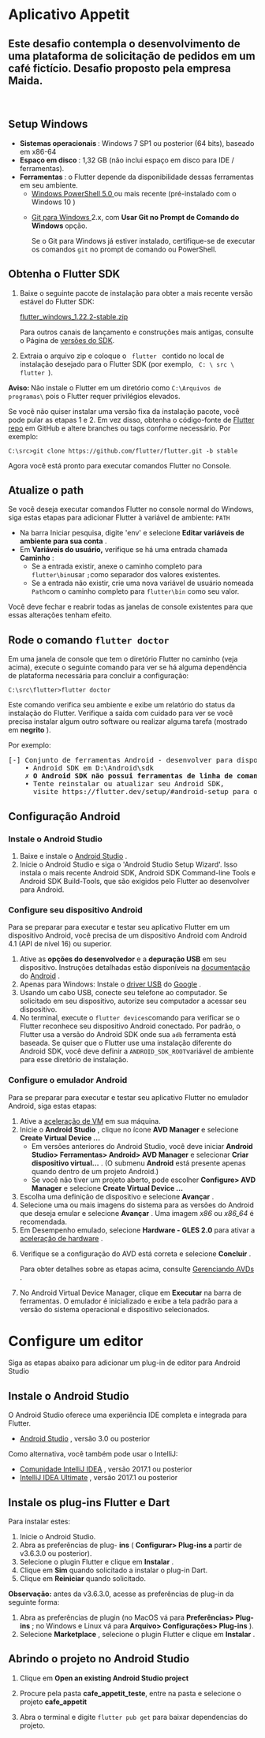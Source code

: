 # Aplicativo Appetit
<h2>Este desafio contempla o desenvolvimento de uma plataforma de solicitação de pedidos em um café fictício. Desafio proposto pela empresa Maida.</h2>
</br>
<h2>Setup Windows</h2>
<ul>
   <li>
<strong> Sistemas operacionais </strong>: Windows 7 SP1 ou posterior (64 bits), baseado em x86-64 </li>
   <li>
<strong> Espaço em disco </strong>: 1,32 GB (não inclui espaço em disco para IDE / ferramentas). </li>
   <li>
<strong> Ferramentas </strong>: o Flutter depende da disponibilidade dessas ferramentas em seu ambiente.
     <ul>
       <li>
<a href="https://docs.microsoft.com/en-us/powershell/scripting/install/installing-windows-powershell"> Windows PowerShell 5.0 </a> ou mais recente (pré-instalado com o Windows 10 ) </li>
       <li>
         <p> <a href="https://git-scm.com/download/win"> Git para Windows </a> 2.x, com <strong> Usar Git no Prompt de Comando do Windows </strong> opção. </p>
         <p> Se o Git para Windows já estiver instalado, certifique-se de executar os comandos <code class = "language-plaintext highlighter-rouge">git</code> no prompt de comando ou PowerShell. </p>
       </li>
     </ul>
   </li>
</ul>
<h2> Obtenha o Flutter SDK </h2>
<ol>
   <li>
     <p>Baixe o seguinte pacote de instalação para obter a mais recente
versão estável do Flutter SDK:</p>
<p><a href="https://storage.googleapis.com/flutter_infra/releases/stable/windows/flutter_windows_1.22.2-stable.zip" class="download-latest-link-windows btn btn-primary"> flutter_windows_1.22.2-stable.zip</a></p>
<p>Para outros canais de lançamento e construções mais antigas, consulte o
Página de <a href="/docs/development/tools/sdk/releases">versões do SDK</a>.</p>
   </li>
   <li>
     <p> Extraia o arquivo zip e coloque o <code class = "language-plaintext highlighter-rouge"> flutter </code> contido
no local de instalação desejado para o Flutter SDK
(por exemplo, <code class = "language-plaintext highlighter-rouge"> C: \ src \ flutter </code>). </p>
   </li>
</ol>
<aside class = "alert alert-warning" role = "alert">
   <p> <i class = "fas fa-exclamation-triangle"> </i> <strong>Aviso: </strong>
   Não instale o Flutter em um diretório como
   <code class = "language-plaintext highlighter-rouge">C:\Arquivos de programas\</code> pois o Flutter requer privilégios elevados. </p>
</aside>
<p>Se você não quiser instalar uma versão fixa da instalação
pacote, você pode pular as etapas 1 e 2. Em vez disso, obtenha o código-fonte
de <a href="https://github.com/flutter/flutter">Flutter repo</a> em
GitHub e altere branches ou tags conforme necessário. Por exemplo:</p>
<div id="code-excerpt-0"><pre class="highlight"><code><span class="kd">C</span>:\src&gt;git <span class="kd">clone</span> <span class="kd">https</span>://github.com/flutter/flutter.git <span class="na">-b </span><span class="kd">stable</span>
</code></pre></div>
<p>Agora você está pronto para executar comandos Flutter no Console.</p>
<h2>Atualize o path</h2>
<p><font style="vertical-align: inherit;"><font style="vertical-align: inherit;">Se você deseja executar comandos Flutter no console normal do Windows, siga estas etapas para adicionar Flutter à </font></font><font style="vertical-align: inherit;">variável de ambiente: </font></font><code class="language-plaintext highlighter-rouge">PATH</code><font style="vertical-align: inherit;"></p>
<ul>
  <li><font style="vertical-align: inherit;"><font style="vertical-align: inherit;">Na barra Iniciar pesquisa, digite 'env' e selecione </font></font><strong><font style="vertical-align: inherit;"><font style="vertical-align: inherit;">Editar variáveis &#8203;&#8203;de ambiente para sua conta</font></font></strong><font style="vertical-align: inherit;"><font style="vertical-align: inherit;"> .</font></font></li>
  <li><font style="vertical-align: inherit;"><font style="vertical-align: inherit;">Em </font></font><strong><font style="vertical-align: inherit;"><font style="vertical-align: inherit;">Variáveis &#8203;&#8203;do usuário,</font></font></strong><font style="vertical-align: inherit;"><font style="vertical-align: inherit;"> verifique se há uma entrada chamada </font></font><strong><font style="vertical-align: inherit;"><font style="vertical-align: inherit;">Caminho</font></font></strong><font style="vertical-align: inherit;"><font style="vertical-align: inherit;"> :
    </font></font><ul>
      <li><font style="vertical-align: inherit;"><font style="vertical-align: inherit;">Se a entrada existir, anexe o caminho completo para </font></font><code class="language-plaintext highlighter-rouge">flutter\bin</code><font style="vertical-align: inherit;"><font style="vertical-align: inherit;">usar
 </font></font><code class="language-plaintext highlighter-rouge">;</code><font style="vertical-align: inherit;"><font style="vertical-align: inherit;">como separador dos valores existentes.</font></font></li>
      <li><font style="vertical-align: inherit;"><font style="vertical-align: inherit;">Se a entrada não existir, crie uma nova variável de usuário nomeada </font></font><code class="language-plaintext highlighter-rouge">Path</code><font style="vertical-align: inherit;"><font style="vertical-align: inherit;">com o caminho completo para </font></font><code class="language-plaintext highlighter-rouge">flutter\bin</code><font style="vertical-align: inherit;"><font style="vertical-align: inherit;"> como seu valor.</font></font></li>
    </ul>
  </li>
</ul>
<p>Você deve fechar e reabrir todas as janelas de console existentes para que essas alterações tenham efeito.</p>
<h2>
<a class="anchor" href="#run-flutter-doctor" aria-hidden="true"><span class="octicon octicon-link"></span></a><font style="vertical-align: inherit;"><font style="vertical-align: inherit;">Rode o comando </font></font><code class="language-plaintext highlighter-rouge">flutter doctor</code>
</h2>
<p>Em uma janela de console que tem o diretório Flutter no caminho (veja acima), execute o seguinte comando para ver se há alguma dependência de plataforma necessária para concluir a configuração:</p>
<code><span class="kd">C</span>:\src\flutter&gt;flutter <span class="kd">doctor</span>
</code>
<p><font style="vertical-align: inherit;"><font style="vertical-align: inherit;">Este comando verifica seu ambiente e exibe um relatório do status da instalação do Flutter. </font><font style="vertical-align: inherit;">Verifique a saída com cuidado para ver se você precisa instalar algum outro software ou realizar alguma tarefa (mostrado em </font></font><strong><font style="vertical-align: inherit;"><font style="vertical-align: inherit;">negrito</font></font></strong><font style="vertical-align: inherit;"><font style="vertical-align: inherit;"> ).</font></font></p>
<p><font style="vertical-align: inherit;"><font style="vertical-align: inherit;">Por exemplo:</font></font></p>
<div id="code-excerpt-4"><pre><font style="vertical-align: inherit;"><font style="vertical-align: inherit;">[-] Conjunto de ferramentas Android - desenvolver para dispositivos Android</font></font><font></font><font style="vertical-align: inherit;"><font style="vertical-align: inherit;">
    • Android SDK em D:\Android\sdk</font></font><font></font>
    <strong><font style="vertical-align: inherit;"><font style="vertical-align: inherit;">✗ O Android SDK não possui ferramentas de linha de comando; </font><font style="vertical-align: inherit;">download em https://goo.gl/XxQghQ</font></font></strong><font></font><font style="vertical-align: inherit;"><font style="vertical-align: inherit;">
    • Tente reinstalar ou atualizar seu Android SDK,</font></font><font></font><font style="vertical-align: inherit;"><font style="vertical-align: inherit;">
      visite https://flutter.dev/setup/#android-setup para obter instruções detalhadas.</font></font><font></font>
</pre></div>
<h2 id="android-setup">
<a class="anchor" href="#android-setup" aria-hidden="true"><span class="octicon octicon-link"></span></a><font style="vertical-align: inherit;"><font style="vertical-align: inherit;">Configuração Android</font></font></h2>

<h3 id="install-android-studio">
<a class="anchor" href="#install-android-studio" aria-hidden="true"><span class="octicon octicon-link"></span></a><font style="vertical-align: inherit;"><font style="vertical-align: inherit;">Instale o Android Studio</font></font></h3>

<ol>
  <li><font style="vertical-align: inherit;"><font style="vertical-align: inherit;">Baixe e instale o </font></font><a href="https://developer.android.com/studio"><font style="vertical-align: inherit;"><font style="vertical-align: inherit;">Android Studio</font></font></a><font style="vertical-align: inherit;"><font style="vertical-align: inherit;"> .</font></font></li>
  <li><font style="vertical-align: inherit;"><font style="vertical-align: inherit;">Inicie o Android Studio e siga o 'Android Studio Setup Wizard'. </font><font style="vertical-align: inherit;">Isso instala o mais recente Android SDK, Android SDK Command-line Tools e Android SDK Build-Tools, que são exigidos pelo Flutter ao desenvolver para Android.</font></font></li>
</ol>

<h3 id="set-up-your-android-device">
<a class="anchor" href="#set-up-your-android-device" aria-hidden="true"><span class="octicon octicon-link"></span></a><font style="vertical-align: inherit;"><font style="vertical-align: inherit;">Configure seu dispositivo Android</font></font></h3>

<p><font style="vertical-align: inherit;"><font style="vertical-align: inherit;">Para se preparar para executar e testar seu aplicativo Flutter em um dispositivo Android, você precisa de um dispositivo Android com Android 4.1 (API de nível 16) ou superior.</font></font></p>

<ol>
  <li><font style="vertical-align: inherit;"><font style="vertical-align: inherit;">Ative as </font></font><strong><font style="vertical-align: inherit;"><font style="vertical-align: inherit;">opções do desenvolvedor</font></font></strong><font style="vertical-align: inherit;"><font style="vertical-align: inherit;"> e a </font></font><strong><font style="vertical-align: inherit;"><font style="vertical-align: inherit;">depuração USB</font></font></strong><font style="vertical-align: inherit;"><font style="vertical-align: inherit;"> em seu dispositivo. </font><font style="vertical-align: inherit;">Instruções detalhadas estão disponíveis na </font></font><a href="https://developer.android.com/studio/debug/dev-options"><font style="vertical-align: inherit;"><font style="vertical-align: inherit;">documentação</font></font></a><font style="vertical-align: inherit;"><font style="vertical-align: inherit;"> do
 </font><a href="https://developer.android.com/studio/debug/dev-options"><font style="vertical-align: inherit;">Android</font></a><font style="vertical-align: inherit;"> .</font></font></li>
  <li><font style="vertical-align: inherit;"><font style="vertical-align: inherit;">Apenas para Windows: Instale o </font></font><a href="https://developer.android.com/studio/run/win-usb"><font style="vertical-align: inherit;"><font style="vertical-align: inherit;">driver USB</font></font></a><font style="vertical-align: inherit;"><font style="vertical-align: inherit;"> do </font><a href="https://developer.android.com/studio/run/win-usb"><font style="vertical-align: inherit;">Google</font></a><font style="vertical-align: inherit;"> .</font></font></li>
  <li><font style="vertical-align: inherit;"><font style="vertical-align: inherit;">Usando um cabo USB, conecte seu telefone ao computador. </font><font style="vertical-align: inherit;">Se solicitado em seu dispositivo, autorize seu computador a acessar seu dispositivo.</font></font></li>
  <li><font style="vertical-align: inherit;"><font style="vertical-align: inherit;">No terminal, execute o </font></font><code class="language-plaintext highlighter-rouge">flutter devices</code><font style="vertical-align: inherit;"><font style="vertical-align: inherit;">comando para verificar se o Flutter reconhece seu dispositivo Android conectado. </font><font style="vertical-align: inherit;">Por padrão, o Flutter usa a versão do Android SDK onde sua </font></font><code class="language-plaintext highlighter-rouge">adb</code><font style="vertical-align: inherit;"><font style="vertical-align: inherit;">
ferramenta está baseada. </font><font style="vertical-align: inherit;">Se quiser que o Flutter use uma instalação diferente do Android SDK, você deve definir a </font></font><code class="language-plaintext highlighter-rouge">ANDROID_SDK_ROOT</code><font style="vertical-align: inherit;"><font style="vertical-align: inherit;">variável de ambiente para esse diretório de instalação.</font></font></li>
</ol>

<h3 id="set-up-the-android-emulator">
<a class="anchor" href="#set-up-the-android-emulator" aria-hidden="true"><span class="octicon octicon-link"></span></a><font style="vertical-align: inherit;"><font style="vertical-align: inherit;">Configure o emulador Android</font></font></h3>

<p><font style="vertical-align: inherit;"><font style="vertical-align: inherit;">Para se preparar para executar e testar seu aplicativo Flutter no emulador Android, siga estas etapas:</font></font></p>

<ol>
  <li><font style="vertical-align: inherit;"><font style="vertical-align: inherit;">Ative a
 </font></font><a href="https://developer.android.com/studio/run/emulator-acceleration"><font style="vertical-align: inherit;"><font style="vertical-align: inherit;">aceleração de VM</font></font></a><font style="vertical-align: inherit;"><font style="vertical-align: inherit;"> 
em sua máquina.</font></font></li>
  <li><font style="vertical-align: inherit;"><font style="vertical-align: inherit;">Inicie o </font></font><strong><font style="vertical-align: inherit;"><font style="vertical-align: inherit;">Android Studio</font></font></strong><font style="vertical-align: inherit;"><font style="vertical-align: inherit;"> , clique no </font><font style="vertical-align: inherit;">
ícone </font></font><strong><font style="vertical-align: inherit;"><font style="vertical-align: inherit;">AVD Manager</font></font></strong><font style="vertical-align: inherit;"><font style="vertical-align: inherit;"> e selecione </font></font><strong><font style="vertical-align: inherit;"><font style="vertical-align: inherit;">Create Virtual Device ...</font></font></strong>
    <ul>
      <li><font style="vertical-align: inherit;"><font style="vertical-align: inherit;">Em versões anteriores do Android Studio, você deve iniciar </font></font><strong><font style="vertical-align: inherit;"><font style="vertical-align: inherit;">Android Studio&gt; Ferramentas&gt; Android&gt; AVD Manager</font></font></strong><font style="vertical-align: inherit;"><font style="vertical-align: inherit;"> e selecionar
 </font></font><strong><font style="vertical-align: inherit;"><font style="vertical-align: inherit;">Criar dispositivo virtual…</font></font></strong><font style="vertical-align: inherit;"><font style="vertical-align: inherit;"> . </font><font style="vertical-align: inherit;">(O </font><font style="vertical-align: inherit;">submenu </font></font><strong><font style="vertical-align: inherit;"><font style="vertical-align: inherit;">Android</font></font></strong><font style="vertical-align: inherit;"><font style="vertical-align: inherit;"> está presente apenas quando dentro de um projeto Android.)</font></font></li>
      <li><font style="vertical-align: inherit;"><font style="vertical-align: inherit;">Se você não tiver um projeto aberto, pode escolher 
 </font></font><strong><font style="vertical-align: inherit;"><font style="vertical-align: inherit;">Configure&gt; AVD Manager</font></font></strong><font style="vertical-align: inherit;"><font style="vertical-align: inherit;"> e selecione </font></font><strong><font style="vertical-align: inherit;"><font style="vertical-align: inherit;">Create Virtual Device ...</font></font></strong>
</li>
    </ul>
  </li>
  <li><font style="vertical-align: inherit;"><font style="vertical-align: inherit;">Escolha uma definição de dispositivo e selecione </font></font><strong><font style="vertical-align: inherit;"><font style="vertical-align: inherit;">Avançar</font></font></strong><font style="vertical-align: inherit;"><font style="vertical-align: inherit;"> .</font></font></li>
  <li><font style="vertical-align: inherit;"><font style="vertical-align: inherit;">Selecione uma ou mais imagens do sistema para as versões do Android que deseja emular e selecione </font></font><strong><font style="vertical-align: inherit;"><font style="vertical-align: inherit;">Avançar</font></font></strong><font style="vertical-align: inherit;"><font style="vertical-align: inherit;"> . </font><font style="vertical-align: inherit;">Uma imagem </font></font><em><font style="vertical-align: inherit;"><font style="vertical-align: inherit;">x86</font></font></em><font style="vertical-align: inherit;"><font style="vertical-align: inherit;"> ou </font></font><em><font style="vertical-align: inherit;"><font style="vertical-align: inherit;">x86_64</font></font></em><font style="vertical-align: inherit;"><font style="vertical-align: inherit;"> é recomendada.</font></font></li>
  <li><font style="vertical-align: inherit;"><font style="vertical-align: inherit;">Em Desempenho emulado, selecione </font></font><strong><font style="vertical-align: inherit;"><font style="vertical-align: inherit;">Hardware - GLES 2.0</font></font></strong><font style="vertical-align: inherit;"><font style="vertical-align: inherit;"> para ativar a
 </font></font><a href="https://developer.android.com/studio/run/emulator-acceleration"><font style="vertical-align: inherit;"><font style="vertical-align: inherit;">aceleração de hardware</font></font></a><font style="vertical-align: inherit;"><font style="vertical-align: inherit;"> .</font></font></li>
  <li>
    <p><font style="vertical-align: inherit;"><font style="vertical-align: inherit;">Verifique se a configuração do AVD está correta e selecione </font></font><strong><font style="vertical-align: inherit;"><font style="vertical-align: inherit;">Concluir</font></font></strong><font style="vertical-align: inherit;"><font style="vertical-align: inherit;"> .</font></font></p>
    <p><font style="vertical-align: inherit;"><font style="vertical-align: inherit;">Para obter detalhes sobre as etapas acima, consulte </font></font><a href="https://developer.android.com/studio/run/managing-avds"><font style="vertical-align: inherit;"><font style="vertical-align: inherit;">Gerenciando AVDs</font></font></a><font style="vertical-align: inherit;"><font style="vertical-align: inherit;"> .</font></font></p>
  </li>
  <li><font style="vertical-align: inherit;"><font style="vertical-align: inherit;">No Android Virtual Device Manager, clique </font><font style="vertical-align: inherit;">em </font></font><strong><font style="vertical-align: inherit;"><font style="vertical-align: inherit;">Executar</font></font></strong><font style="vertical-align: inherit;"><font style="vertical-align: inherit;"> na barra de ferramentas. </font><font style="vertical-align: inherit;">O emulador é inicializado e exibe a tela padrão para a versão do sistema operacional e dispositivo selecionados.</font></font></li>
</ol>
<h1><font style="vertical-align: inherit;"><font style="vertical-align: inherit;">Configure um editor</font></font></h1>
<p>Siga as etapas abaixo para adicionar um plug-in de editor para Android Studio</p>
    <h2 id="install-android-studio"><font style="vertical-align: inherit;"><font style="vertical-align: inherit;">Instale o Android Studio</font></font></h2>
    <p><font style="vertical-align: inherit;"><font style="vertical-align: inherit;">O Android Studio oferece uma experiência IDE completa e integrada para Flutter.</font></font></p>
    <ul>
      <li><a href="https://developer.android.com/studio"><font style="vertical-align: inherit;"><font style="vertical-align: inherit;">Android Studio</font></font></a><font style="vertical-align: inherit;"><font style="vertical-align: inherit;"> , versão 3.0 ou posterior</font></font></li>
    </ul>
    <p><font style="vertical-align: inherit;"><font style="vertical-align: inherit;">Como alternativa, você também pode usar o IntelliJ:</font></font></p>
    <ul>
      <li><a href="https://www.jetbrains.com/idea/download/"><font style="vertical-align: inherit;"><font style="vertical-align: inherit;">Comunidade IntelliJ IDEA</font></font></a><font style="vertical-align: inherit;"><font style="vertical-align: inherit;"> , versão 2017.1 ou posterior</font></font></li>
      <li><a href="https://www.jetbrains.com/idea/download/"><font style="vertical-align: inherit;"><font style="vertical-align: inherit;">IntelliJ IDEA Ultimate</font></font></a><font style="vertical-align: inherit;"><font style="vertical-align: inherit;"> , versão 2017.1 ou posterior</font></font></li>
    </ul>
    <h2 id="install-the-flutter-and-dart-plugins"><font style="vertical-align: inherit;"><font style="vertical-align: inherit;">Instale os plug-ins Flutter e Dart</font></font></h2>
    <p><font style="vertical-align: inherit;"><font style="vertical-align: inherit;">Para instalar estes:</font></font></p>
    <ol>
      <li><font style="vertical-align: inherit;"><font style="vertical-align: inherit;">Inicie o Android Studio.</font></font></li>
      <li><font style="vertical-align: inherit;"><font style="vertical-align: inherit;">Abra as preferências de plug- </font></font><strong><font style="vertical-align: inherit;"><font style="vertical-align: inherit;">ins</font></font></strong><font style="vertical-align: inherit;"><font style="vertical-align: inherit;"> ( </font><strong><font style="vertical-align: inherit;">Configurar&gt; Plug-ins a</font></strong><font style="vertical-align: inherit;"> partir de v3.6.3.0 ou posterior).</font></font></li>
      <li><font style="vertical-align: inherit;"><font style="vertical-align: inherit;">Selecione o plugin Flutter e clique em </font></font><strong><font style="vertical-align: inherit;"><font style="vertical-align: inherit;">Instalar</font></font></strong><font style="vertical-align: inherit;"><font style="vertical-align: inherit;"> .</font></font></li>
      <li><font style="vertical-align: inherit;"><font style="vertical-align: inherit;">Clique em </font></font><strong><font style="vertical-align: inherit;"><font style="vertical-align: inherit;">Sim</font></font></strong><font style="vertical-align: inherit;"><font style="vertical-align: inherit;"> quando solicitado a instalar o plug-in Dart.</font></font></li>
      <li><font style="vertical-align: inherit;"><font style="vertical-align: inherit;">Clique em </font></font><strong><font style="vertical-align: inherit;"><font style="vertical-align: inherit;">Reiniciar</font></font></strong><font style="vertical-align: inherit;"><font style="vertical-align: inherit;"> quando solicitado.</font></font></li>
    </ol>
    <aside class="alert alert-info" role="alert">
      <p><i class="fas fa-info-circle"></i> <strong><font style="vertical-align: inherit;"><font style="vertical-align: inherit;">Observação:</font></font></strong><font style="vertical-align: inherit;"><font style="vertical-align: inherit;"> 
  antes da v3.6.3.0, acesse as preferências de plug-in da seguinte forma:</font></font></p>
      <ol>
        <li><font style="vertical-align: inherit;"><font style="vertical-align: inherit;">Abra as preferências de plugin (no MacOS vá para </font></font><strong><font style="vertical-align: inherit;"><font style="vertical-align: inherit;">Preferências&gt; Plug-ins</font></font></strong><font style="vertical-align: inherit;"><font style="vertical-align: inherit;"> ; no Windows e Linux vá para </font></font><strong><font style="vertical-align: inherit;"><font style="vertical-align: inherit;">Arquivo&gt; Configurações&gt; Plug-ins</font></font></strong><font style="vertical-align: inherit;"><font style="vertical-align: inherit;"> ).</font></font></li>
        <li><font style="vertical-align: inherit;"><font style="vertical-align: inherit;">Selecione </font></font><strong><font style="vertical-align: inherit;"><font style="vertical-align: inherit;">Marketplace</font></font></strong><font style="vertical-align: inherit;"><font style="vertical-align: inherit;"> , selecione o plugin Flutter e clique em
 </font></font><strong><font style="vertical-align: inherit;"><font style="vertical-align: inherit;">Instalar</font></font></strong><font style="vertical-align: inherit;"><font style="vertical-align: inherit;"> .</font></font></li>
      </ol>
    </aside>
  </div>
  <h2>Abrindo o projeto no Android Studio</h2>
  <ol>
   <li>
      <p>Clique em <strong>Open an existing Android Studio project</strong></p>
   </li>
   <li>
  <p>Procure pela pasta <strong>cafe_appetit_teste</strong>, entre na pasta e selecione o projeto <strong>cafe_appetit</strong></p>
      </li>
   <li>
  <p>Abra o terminal e digite <code>flutter pub get</code> para baixar dependencias do projeto.</p>
      </li>
   </ol>
  
